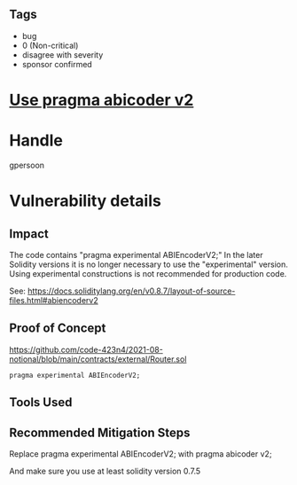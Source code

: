 ## Tags

- bug
- 0 (Non-critical)
- disagree with severity
- sponsor confirmed

# [Use pragma abicoder v2](https://github.com/code-423n4/2021-08-notional-findings/issues/5) 

# Handle

gpersoon


# Vulnerability details

## Impact
The code contains "pragma experimental ABIEncoderV2;"
In the later Solidity versions it is no longer necessary to use the "experimental" version.
Using experimental constructions is not recommended for production code.

See: https://docs.soliditylang.org/en/v0.8.7/layout-of-source-files.html#abiencoderv2

## Proof of Concept
https://github.com/code-423n4/2021-08-notional/blob/main/contracts/external/Router.sol
```JS
pragma experimental ABIEncoderV2;
```

## Tools Used

## Recommended Mitigation Steps
Replace
pragma experimental ABIEncoderV2;
with
pragma abicoder v2;

And make sure you use at least solidity version 0.7.5



